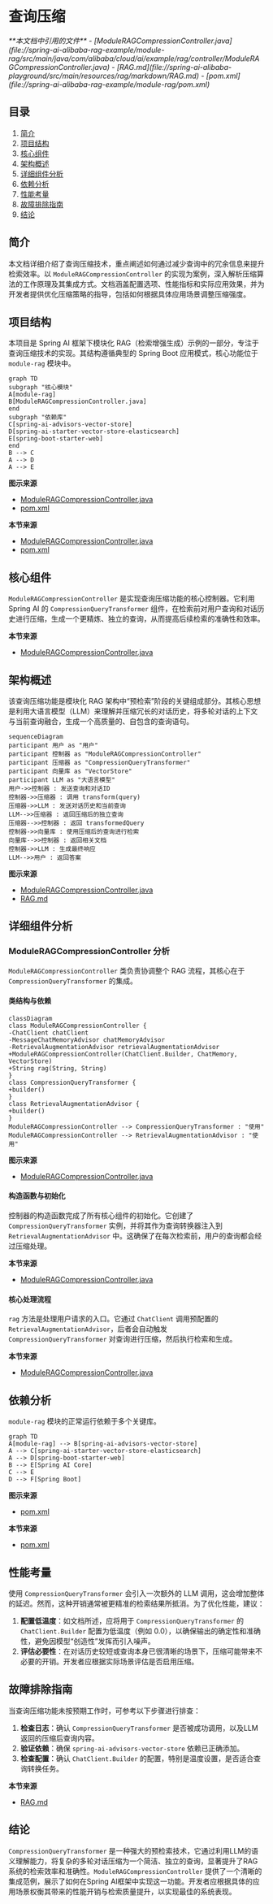 # 查询压缩

<cite>
**本文档中引用的文件**   
- [ModuleRAGCompressionController.java](file://spring-ai-alibaba-rag-example/module-rag/src/main/java/com/alibaba/cloud/ai/example/rag/controller/ModuleRAGCompressionController.java)
- [RAG.md](file://spring-ai-alibaba-playground/src/main/resources/rag/markdown/RAG.md)
- [pom.xml](file://spring-ai-alibaba-rag-example/module-rag/pom.xml)
</cite>

## 目录
1. [简介](#简介)
2. [项目结构](#项目结构)
3. [核心组件](#核心组件)
4. [架构概述](#架构概述)
5. [详细组件分析](#详细组件分析)
6. [依赖分析](#依赖分析)
7. [性能考量](#性能考量)
8. [故障排除指南](#故障排除指南)
9. [结论](#结论)

## 简介
本文档详细介绍了查询压缩技术，重点阐述如何通过减少查询中的冗余信息来提升检索效率。以 `ModuleRAGCompressionController` 的实现为案例，深入解析压缩算法的工作原理及其集成方式。文档涵盖配置选项、性能指标和实际应用效果，并为开发者提供优化压缩策略的指导，包括如何根据具体应用场景调整压缩强度。

## 项目结构
本项目是 Spring AI 框架下模块化 RAG（检索增强生成）示例的一部分，专注于查询压缩技术的实现。其结构遵循典型的 Spring Boot 应用模式，核心功能位于 `module-rag` 模块中。

```mermaid
graph TD
subgraph "核心模块"
A[module-rag]
B[ModuleRAGCompressionController.java]
end
subgraph "依赖库"
C[spring-ai-advisors-vector-store]
D[spring-ai-starter-vector-store-elasticsearch]
E[spring-boot-starter-web]
end
B --> C
A --> D
A --> E
```

**图示来源**
- [ModuleRAGCompressionController.java](file://spring-ai-alibaba-rag-example/module-rag/src/main/java/com/alibaba/cloud/ai/example/rag/controller/ModuleRAGCompressionController.java#L1-L72)
- [pom.xml](file://spring-ai-alibaba-rag-example/module-rag/pom.xml#L1-L119)

**本节来源**
- [ModuleRAGCompressionController.java](file://spring-ai-alibaba-rag-example/module-rag/src/main/java/com/alibaba/cloud/ai/example/rag/controller/ModuleRAGCompressionController.java#L1-L72)
- [pom.xml](file://spring-ai-alibaba-rag-example/module-rag/pom.xml#L1-L119)

## 核心组件
`ModuleRAGCompressionController` 是实现查询压缩功能的核心控制器。它利用 Spring AI 的 `CompressionQueryTransformer` 组件，在检索前对用户查询和对话历史进行压缩，生成一个更精炼、独立的查询，从而提高后续检索的准确性和效率。

**本节来源**
- [ModuleRAGCompressionController.java](file://spring-ai-alibaba-rag-example/module-rag/src/main/java/com/alibaba/cloud/ai/example/rag/controller/ModuleRAGCompressionController.java#L1-L72)

## 架构概述
该查询压缩功能是模块化 RAG 架构中“预检索”阶段的关键组成部分。其核心思想是利用大语言模型（LLM）来理解并压缩冗长的对话历史，将多轮对话的上下文与当前查询融合，生成一个高质量的、自包含的查询语句。

```mermaid
sequenceDiagram
participant 用户 as "用户"
participant 控制器 as "ModuleRAGCompressionController"
participant 压缩器 as "CompressionQueryTransformer"
participant 向量库 as "VectorStore"
participant LLM as "大语言模型"
用户->>控制器 : 发送查询和对话ID
控制器->>压缩器 : 调用 transform(query)
压缩器->>LLM : 发送对话历史和当前查询
LLM-->>压缩器 : 返回压缩后的独立查询
压缩器-->>控制器 : 返回 transformedQuery
控制器->>向量库 : 使用压缩后的查询进行检索
向量库-->>控制器 : 返回相关文档
控制器->>LLM : 生成最终响应
LLM-->>用户 : 返回答案
```

**图示来源**
- [ModuleRAGCompressionController.java](file://spring-ai-alibaba-rag-example/module-rag/src/main/java/com/alibaba/cloud/ai/example/rag/controller/ModuleRAGCompressionController.java#L36-L70)
- [RAG.md](file://spring-ai-alibaba-playground/src/main/resources/rag/markdown/RAG.md#L204-L238)

## 详细组件分析

### ModuleRAGCompressionController 分析
`ModuleRAGCompressionController` 类负责协调整个 RAG 流程，其核心在于 `CompressionQueryTransformer` 的集成。

#### 类结构与依赖
```mermaid
classDiagram
class ModuleRAGCompressionController {
-ChatClient chatClient
-MessageChatMemoryAdvisor chatMemoryAdvisor
-RetrievalAugmentationAdvisor retrievalAugmentationAdvisor
+ModuleRAGCompressionController(ChatClient.Builder, ChatMemory, VectorStore)
+String rag(String, String)
}
class CompressionQueryTransformer {
+builder()
}
class RetrievalAugmentationAdvisor {
+builder()
}
ModuleRAGCompressionController --> CompressionQueryTransformer : "使用"
ModuleRAGCompressionController --> RetrievalAugmentationAdvisor : "使用"
```

**图示来源**
- [ModuleRAGCompressionController.java](file://spring-ai-alibaba-rag-example/module-rag/src/main/java/com/alibaba/cloud/ai/example/rag/controller/ModuleRAGCompressionController.java#L1-L72)

#### 构造函数与初始化
控制器的构造函数完成了所有核心组件的初始化。它创建了 `CompressionQueryTransformer` 实例，并将其作为查询转换器注入到 `RetrievalAugmentationAdvisor` 中。这确保了在每次检索前，用户的查询都会经过压缩处理。

**本节来源**
- [ModuleRAGCompressionController.java](file://spring-ai-alibaba-rag-example/module-rag/src/main/java/com/alibaba/cloud/ai/example/rag/controller/ModuleRAGCompressionController.java#L36-L58)

#### 核心处理流程
`rag` 方法是处理用户请求的入口。它通过 `ChatClient` 调用预配置的 `RetrievalAugmentationAdvisor`，后者会自动触发 `CompressionQueryTransformer` 对查询进行压缩，然后执行检索和生成。

**本节来源**
- [ModuleRAGCompressionController.java](file://spring-ai-alibaba-rag-example/module-rag/src/main/java/com/alibaba/cloud/ai/example/rag/controller/ModuleRAGCompressionController.java#L60-L70)

## 依赖分析
`module-rag` 模块的正常运行依赖于多个关键库。

```mermaid
graph TD
A[module-rag] --> B[spring-ai-advisors-vector-store]
A --> C[spring-ai-starter-vector-store-elasticsearch]
A --> D[spring-boot-starter-web]
B --> E[Spring AI Core]
C --> E
D --> F[Spring Boot]
```

**图示来源**
- [pom.xml](file://spring-ai-alibaba-rag-example/module-rag/pom.xml#L1-L119)

**本节来源**
- [pom.xml](file://spring-ai-alibaba-rag-example/module-rag/pom.xml#L1-L119)

## 性能考量
使用 `CompressionQueryTransformer` 会引入一次额外的 LLM 调用，这会增加整体的延迟。然而，这种开销通常被更精准的检索结果所抵消。为了优化性能，建议：
1.  **配置低温度**：如文档所述，应将用于 `CompressionQueryTransformer` 的 `ChatClient.Builder` 配置为低温度（例如 0.0），以确保输出的确定性和准确性，避免因模型“创造性”发挥而引入噪声。
2.  **评估必要性**：在对话历史较短或查询本身已很清晰的场景下，压缩可能带来不必要的开销。开发者应根据实际场景评估是否启用压缩。

## 故障排除指南
当查询压缩功能未按预期工作时，可参考以下步骤进行排查：
1.  **检查日志**：确认 `CompressionQueryTransformer` 是否被成功调用，以及LLM返回的压缩后查询内容。
2.  **验证依赖**：确保 `spring-ai-advisors-vector-store` 依赖已正确添加。
3.  **检查配置**：确认 `ChatClient.Builder` 的配置，特别是温度设置，是否适合查询转换任务。

**本节来源**
- [RAG.md](file://spring-ai-alibaba-playground/src/main/resources/rag/markdown/RAG.md#L204-L238)

## 结论
`CompressionQueryTransformer` 是一种强大的预检索技术，它通过利用LLM的语义理解能力，将复杂的多轮对话压缩为一个简洁、独立的查询，显著提升了RAG系统的检索效率和准确性。`ModuleRAGCompressionController` 提供了一个清晰的集成范例，展示了如何在Spring AI框架中实现这一功能。开发者应根据具体的应用场景权衡其带来的性能开销与检索质量提升，以实现最佳的系统表现。